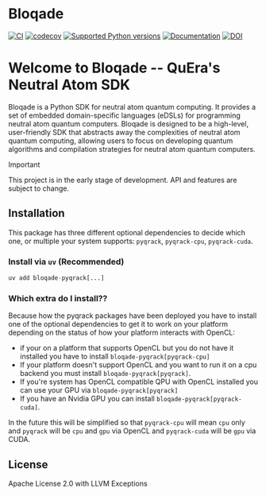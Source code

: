 # Bloqade

[![CI](https://github.com/QuEraComputing/bloqade/actions/workflows/ci.yml/badge.svg)](https://github.com/QuEraComputing/bloqade/actions/workflows/ci.yml)
[![codecov](https://codecov.io/gh/QuEraComputing/bloqade/graph/badge.svg?token=BpHsAYuzdo)](https://codecov.io/gh/QuEraComputing/bloqade)
[![Supported Python versions](https://img.shields.io/pypi/pyversions/bloqade.svg?color=%2334D058)](https://pypi.org/project/bloqade)
[![Documentation](https://img.shields.io/badge/Documentation-6437FF)](https://bloqade.quera.com/)
[![DOI](https://zenodo.org/badge/629628885.svg)](https://zenodo.org/doi/10.5281/zenodo.11114109)


# Welcome to Bloqade -- QuEra's Neutral Atom SDK

Bloqade is a Python SDK for neutral atom quantum computing. It provides a set of embedded domain-specific languages (eDSLs) for programming neutral atom quantum computers. Bloqade is designed to be a high-level, user-friendly SDK that abstracts away the complexities of neutral atom quantum computing, allowing users to focus on developing quantum algorithms and compilation strategies for neutral atom quantum computers.

> [!IMPORTANT]
>
> This project is in the early stage of development. API and features are subject to change.

## Installation

This package has three different optional dependencies to decide which one, or multiple your system supports: `pyqrack`, `pyqrack-cpu`, `pyqrack-cuda`.

### Install via `uv` (Recommended)

```py
uv add bloqade-pyqrack[...]
```

### Which extra do I install??

Because how the pyqrack packages have been deployed you have to install one of the optional dependencies to get it to work on your platform depending on the status of how your platform interacts with OpenCL:

* if your on a platform that supports OpenCL but you do not have it installed you have to install `bloqade-pyqrack[pyqrack-cpu]`
* If your platform doesn't support OpenCL and you want to run it on a cpu backend you must install `bloqade-pyqrack[pyqrack]`.
* If you're system has OpenCL compatible QPU with OpenCL installed you can use your GPU via `bloqade-pyqrack[pyqrack]`
* If you have an Nvidia GPU you can install `bloqade-pyqrack[pyqrack-cuda]`.

In the future this will be simplified so that `pyqrack-cpu` will mean `cpu` only and `pyqrack` will be `cpu` and `gpu` via OpenCL and `pyqrack-cuda` will be `gpu` via CUDA.


## License

Apache License 2.0 with LLVM Exceptions
